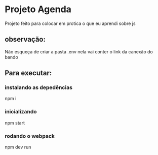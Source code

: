 # Projeto Agenda

Projeto feito para colocar em protica o que eu aprendi sobre js

## observação:

Não esqueça de criar a pasta .env nela vai conter o link da canexão do bando 

## Para executar:

### instalando as depedências
npm i

### inicializando 
npm start

### rodando o webpack
npm dev run
